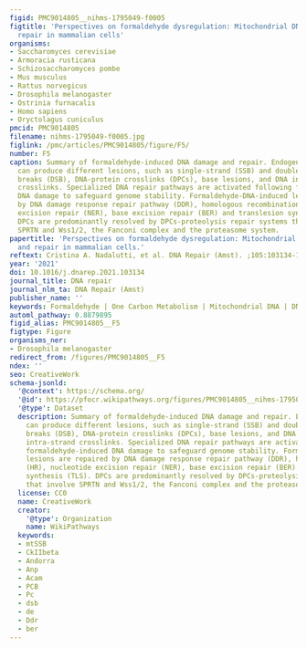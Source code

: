 ```yaml
---
figid: PMC9014805__nihms-1795049-f0005
figtitle: 'Perspectives on formaldehyde dysregulation: Mitochondrial DNA damage and
  repair in mammalian cells'
organisms:
- Saccharomyces cerevisiae
- Armoracia rusticana
- Schizosaccharomyces pombe
- Mus musculus
- Rattus norvegicus
- Drosophila melanogaster
- Ostrinia furnacalis
- Homo sapiens
- Oryctolagus cuniculus
pmcid: PMC9014805
filename: nihms-1795049-f0005.jpg
figlink: /pmc/articles/PMC9014805/figure/F5/
number: F5
caption: Summary of formaldehyde-induced DNA damage and repair. Endogenous formaldehyde
  can produce different lesions, such as single-strand (SSB) and double-strand DNA
  breaks (DSB), DNA-protein crosslinks (DPCs), base lesions, and DNA inter- and intra-strand
  crosslinks. Specialized DNA repair pathways are activated following formaldehyde-induced
  DNA damage to safeguard genome stability. Formaldehyde-DNA-induced lesions are repaired
  by DNA damage response repair pathway (DDR), homologous recombination (HR), nucleotide
  excision repair (NER), base excision repair (BER) and translesion synthesis (TLS).
  DPCs are predominantly resolved by DPCs-proteolysis repair systems that involve
  SPRTN and Wss1/2, the Fanconi complex and the proteasome system.
papertitle: 'Perspectives on formaldehyde dysregulation: Mitochondrial DNA damage
  and repair in mammalian cells.'
reftext: Cristina A. Nadalutti, et al. DNA Repair (Amst). ;105:103134-103134.
year: '2021'
doi: 10.1016/j.dnarep.2021.103134
journal_title: DNA repair
journal_nlm_ta: DNA Repair (Amst)
publisher_name: ''
keywords: Formaldehyde | One Carbon Metabolism | Mitochondrial DNA | DNA Damage
automl_pathway: 0.8879895
figid_alias: PMC9014805__F5
figtype: Figure
organisms_ner:
- Drosophila melanogaster
redirect_from: /figures/PMC9014805__F5
ndex: ''
seo: CreativeWork
schema-jsonld:
  '@context': https://schema.org/
  '@id': https://pfocr.wikipathways.org/figures/PMC9014805__nihms-1795049-f0005.html
  '@type': Dataset
  description: Summary of formaldehyde-induced DNA damage and repair. Endogenous formaldehyde
    can produce different lesions, such as single-strand (SSB) and double-strand DNA
    breaks (DSB), DNA-protein crosslinks (DPCs), base lesions, and DNA inter- and
    intra-strand crosslinks. Specialized DNA repair pathways are activated following
    formaldehyde-induced DNA damage to safeguard genome stability. Formaldehyde-DNA-induced
    lesions are repaired by DNA damage response repair pathway (DDR), homologous recombination
    (HR), nucleotide excision repair (NER), base excision repair (BER) and translesion
    synthesis (TLS). DPCs are predominantly resolved by DPCs-proteolysis repair systems
    that involve SPRTN and Wss1/2, the Fanconi complex and the proteasome system.
  license: CC0
  name: CreativeWork
  creator:
    '@type': Organization
    name: WikiPathways
  keywords:
  - mtSSB
  - CkIIbeta
  - Andorra
  - Anp
  - Acam
  - PCB
  - Pc
  - dsb
  - de
  - Ddr
  - ber
---
```

